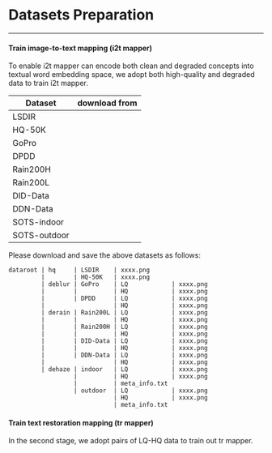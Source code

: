 # Datasets Preparation

----

#### Train image-to-text mapping (i2t mapper)

To enable i2t mapper can encode both clean and degraded concepts into textual word embedding space, we adopt both 
high-quality and degraded data to train i2t mapper.

| Dataset      | download from |
|--------------|---------------|
| LSDIR        |               |
| HQ-50K       |               |
| GoPro        |               |
| DPDD         |               |
| Rain200H     |               |
| Rain200L     |               |
| DID-Data     |               |
| DDN-Data     |               |
| SOTS-indoor  |               |
| SOTS-outdoor |               |

Please download and save the above datasets as follows:

```
dataroot | hq     | LSDIR    | xxxx.png 
         |        | HQ-50K   | xxxx.png
         | deblur | GoPro    | LQ            | xxxx.png
         |        |          | HQ            | xxxx.png
         |        | DPDD     | LQ            | xxxx.png
         |                   | HQ            | xxxx.png
         | derain | Rain200L | LQ            | xxxx.png
         |        |          | HQ            | xxxx.png
         |        | Rain200H | LQ            | xxxx.png
         |        |          | HQ            | xxxx.png
         |        | DID-Data | LQ            | xxxx.png
         |        |          | HQ            | xxxx.png
         |        | DDN-Data | LQ            | xxxx.png
         |                   | HQ            | xxxx.png
         | dehaze | indoor   | LQ            | xxxx.png
                  |          | HQ            | xxxx.png
                  |          | meta_info.txt  
                  | outdoor  | LQ            | xxxx.png
                             | HQ            | xxxx.png
                             | meta_info.txt
```

#### Train text restoration mapping (tr mapper)

In the second stage, we adopt pairs of LQ-HQ data to train out tr mapper.

